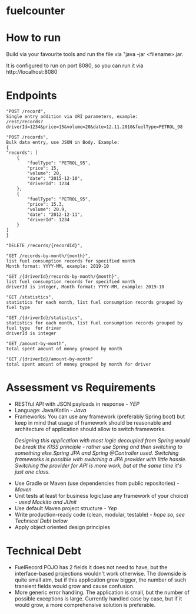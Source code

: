 # fuelcounter


# How to run
Build via your favourite tools and run the file via "java -jar <<filename>filename>.jar.

It is configured to run on port 8080, so you can run it via http://localhost:8080

# Endpoints
    
    "POST /record",
    Single entry addition via URI parameters, example:
    /rest/records?driverId=1234&price=15&volume=20&date=12.11.2010&fuelType=PETROL_98

    "POST /records",
    Bulk data entry, use JSON in Body. Example:
    {
    "records": [
        {
            "fuelType": "PETROL_95",
            "price": 15,
            "volume": 20,
            "date": "2015-12-10",
            "driverId": 1234
        },
        {
            "fuelType": "PETROL_95",
            "price": 15.3,
            "volume": 20.9,
            "date": "2012-12-11",
            "driverId": 1234
        }
    ]
    }
    
    "DELETE /records/{recordId}",

    "GET /records-by-month/{month}",
    list fuel consumption records for specified month
    Month format: YYYY-MM, example: 2019-10

    "GET /{driverId}/records-by-month/{month}",
    list fuel consumption records for specified month
    driverId is integer, Month format: YYYY-MM, example: 2019-10
    
    "GET /statistics",
    statistics for each month, list fuel consumption records grouped by fuel type 
    
    "GET /{driverId}/statistics",
    statistics for each month, list fuel consumption records grouped by fuel type  for driver
    driverId is integer 
    
    "GET /amount-by-month",
    total spent amount of money grouped by month
    
    "GET /{driverId}/amount-by-month"
    total spent amount of money grouped by month for driver 

# Assessment vs Requirements
<ul>
	<li>RESTful API with JSON payloads in response - <i>YEP</i></li>
  
<li>Language: Java/Kotlin - <i>Java</i></li>
<li>Frameworks: You can use any framework (preferably Spring boot) but keep in mind that usage of framework should be reasonable and architecture of application should allow to switch frameworks.
<p><i>Designing this application with most logic decoupled from Spring would be break the KISS principle - rather use Spring and then switching to something else.Spring JPA and Spring @Controller used. Switching frameworks is possible with switching a JPA provider with little hassle. Switching the provider for API is more work, but at the same time it's just one class. </i><p></li>

<li>Use Gradle or Maven (use dependencies from public repositories) - <i>Maven</i></li>
<li>Unit tests at least for business logic(use any framework of your choice) - <i>used Mockito and JUnit</i> </li>
<li>Use default Maven project structure - <i>Yep</i></li>
<li>Write production-ready code (clean, modular, testable) - <i>hope so, see Technical Debt below</i></li>
<li>Apply object oriented design principles</li>
</ul>

# Technical Debt
<ul>
<li>FuelRecord POJO has 2 fields it does not need to have, but the interface-based projections wouldn't work otherwise. The downside is quite small atm, but if this application grew bigger, the number of such transient fields would grow and cause confusion. 
<li>More generic error handling. The application is small, but the number of possible exceptions is large. Currently handled case by case, but if it would grow, a more comprehensive solution is preferable.
</ul>
